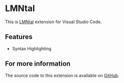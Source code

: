 # LMNtal

This is [LMNtal](http://www.ueda.info.waseda.ac.jp/lmntal/) extension for Visual Studio Code.

## Features

* Syntax Highlighting

## For more information

The source code to this extension is available on [GitHub](https://github.com/rdrgn/vscode-lmntal).

